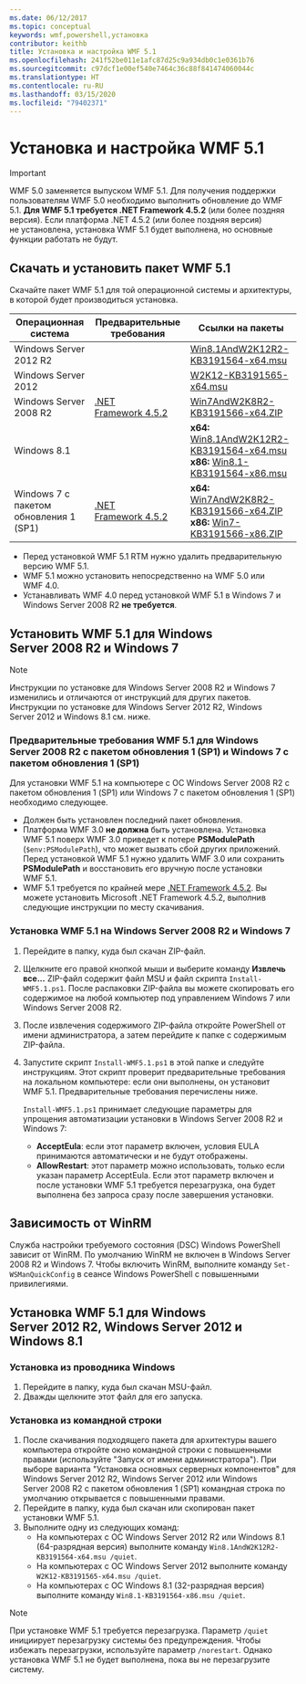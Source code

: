 ```yaml
---
ms.date: 06/12/2017
ms.topic: conceptual
keywords: wmf,powershell,установка
contributor: keithb
title: Установка и настройка WMF 5.1
ms.openlocfilehash: 241f52be011e1afc87d25c9a934db0c1e0361b76
ms.sourcegitcommit: c97dcf1e00ef540e7464c36c88f841474060044c
ms.translationtype: HT
ms.contentlocale: ru-RU
ms.lasthandoff: 03/15/2020
ms.locfileid: "79402371"
---
```

# <a name="install-and-configure-wmf-51"></a>Установка и настройка WMF 5.1

> [!IMPORTANT]
> WMF 5.0 заменяется выпуском WMF 5.1. Для получения поддержки пользователям WMF 5.0 необходимо выполнить обновление до WMF 5.1.
> **Для WMF 5.1 требуется .NET Framework 4.5.2** (или более поздняя версия). Если платформа .NET 4.5.2 (или более поздняя версия) не установлена, установка WMF 5.1 будет выполнена, но основные функции работать не будут.

## <a name="download-and-install-the-wmf-51-package"></a>Скачать и установить пакет WMF 5.1

Скачайте пакет WMF 5.1 для той операционной системы и архитектуры, в которой будет производиться установка.

| Операционная система       | Предварительные требования           | Ссылки на пакеты                          |
|------------------------|-------------------------|----------------------------------------|
| Windows Server 2012 R2 |                         | [Win8.1AndW2K12R2-KB3191564-x64.msu][] |
| Windows Server 2012    |                         | [W2K12-KB3191565-x64.msu][]            |
| Windows Server 2008 R2 | [.NET Framework 4.5.2][]| [Win7AndW2K8R2-KB3191566-x64.ZIP][]    |
| Windows 8.1            |                         | **x64:** [Win8.1AndW2K12R2-KB3191564-x64.msu][]</br>**x86:** [Win8.1-KB3191564-x86.msu][] |
| Windows 7 с пакетом обновления 1 (SP1)          | [.NET Framework 4.5.2][]| **x64:** [Win7AndW2K8R2-KB3191566-x64.ZIP][]</br>**x86:** [Win7-KB3191566-x86.ZIP][] |

[.NET Framework 4.5.2]: https://www.microsoft.com/download/details.aspx?id=42642
[W2K12-KB3191565-x64.msu]: https://go.microsoft.com/fwlink/?linkid=839513
[Win7-KB3191566-x86.ZIP]: https://go.microsoft.com/fwlink/?linkid=839522
[Win7AndW2K8R2-KB3191566-x64.ZIP]: https://go.microsoft.com/fwlink/?linkid=839523
[Win8.1-KB3191564-x86.msu]: https://go.microsoft.com/fwlink/?linkid=839521
[Win8.1AndW2K12R2-KB3191564-x64.msu]: https://go.microsoft.com/fwlink/?linkid=839516

- Перед установкой WMF 5.1 RTM нужно удалить предварительную версию WMF 5.1.
- WMF 5.1 можно установить непосредственно на WMF 5.0 или WMF 4.0.
- Устанавливать WMF 4.0 перед установкой WMF 5.1 в Windows 7 и Windows Server 2008 R2 **не требуется**.

## <a name="install-wmf-51-for-windows-server-2008-r2-and-windows-7"></a>Установить WMF 5.1 для Windows Server 2008 R2 и Windows 7

> [!NOTE]
> Инструкции по установке для Windows Server 2008 R2 и Windows 7 изменились и отличаются от инструкций для других пакетов. Инструкции по установке для Windows Server 2012 R2, Windows Server 2012 и Windows 8.1 см. ниже.

### <a name="wmf-51-prerequisites-for-windows-server-2008-r2-sp1-and-windows-7-sp1"></a>Предварительные требования WMF 5.1 для Windows Server 2008 R2 с пакетом обновления 1 (SP1) и Windows 7 с пакетом обновления 1 (SP1)

Для установки WMF 5.1 на компьютере с ОС Windows Server 2008 R2 с пакетом обновления 1 (SP1) или Windows 7 с пакетом обновления 1 (SP1) необходимо следующее.

- Должен быть установлен последний пакет обновления.
- Платформа WMF 3.0 **не должна** быть установлена. Установка WMF 5.1 поверх WMF 3.0 приведет к потере **PSModulePath** (`$env:PSModulePath`), что может вызвать сбой других приложений. Перед установкой WMF 5.1 нужно удалить WMF 3.0 или сохранить **PSModulePath** и восстановить его вручную после установки WMF 5.1.
- WMF 5.1 требуется по крайней мере [.NET Framework 4.5.2](https://www.microsoft.com/download/details.aspx?id=42642).
  Вы можете установить Microsoft .NET Framework 4.5.2, выполнив следующие инструкции по месту скачивания.

### <a name="installing-wmf-51-on-windows-server-2008-r2-and-windows-7"></a>Установка WMF 5.1 на Windows Server 2008 R2 и Windows 7

1. Перейдите в папку, куда был скачан ZIP-файл.

2. Щелкните его правой кнопкой мыши и выберите команду **Извлечь все...** ZIP-файл содержит файл MSU и файл скрипта `Install-WMF5.1.ps1`. После распаковки ZIP-файла вы можете скопировать его содержимое на любой компьютер под управлением Windows 7 или Windows Server 2008 R2.

3. После извлечения содержимого ZIP-файла откройте PowerShell от имени администратора, а затем перейдите к папке с содержимым ZIP-файла.

4. Запустите скрипт `Install-WMF5.1.ps1` в этой папке и следуйте инструкциям. Этот скрипт проверит предварительные требования на локальном компьютере: если они выполнены, он установит WMF 5.1. Предварительные требования перечислены ниже.

   `Install-WMF5.1.ps1` принимает следующие параметры для упрощения автоматизации установки в Windows Server 2008 R2 и Windows 7:

   - **AcceptEula**: если этот параметр включен, условия EULA принимаются автоматически и не будут отображены.
   - **AllowRestart**: этот параметр можно использовать, только если указан параметр AcceptEula. Если этот параметр включен и после установки WMF 5.1 требуется перезагрузка, она будет выполнена без запроса сразу после завершения установки.

## <a name="winrm-dependency"></a>Зависимость от WinRM

Служба настройки требуемого состояния (DSC) Windows PowerShell зависит от WinRM. По умолчанию WinRM не включен в Windows Server 2008 R2 и Windows 7. Чтобы включить WinRM, выполните команду `Set-WSManQuickConfig` в сеансе Windows PowerShell с повышенными привилегиями.

## <a name="install-wmf-51-for-windows-server-2012-r2-windows-server-2012-and-windows-81"></a>Установка WMF 5.1 для Windows Server 2012 R2, Windows Server 2012 и Windows 8.1

### <a name="install-from-windows-file-explorer"></a>Установка из проводника Windows

1. Перейдите в папку, куда был скачан MSU-файл.
2. Дважды щелкните этот файл для его запуска.

### <a name="installing-from-the-command-prompt"></a>Установка из командной строки

1. После скачивания подходящего пакета для архитектуры вашего компьютера откройте окно командной строки с повышенными правами (используйте "Запуск от имени администратора"). При выборе варианта "Установка основных серверных компонентов" для Windows Server 2012 R2, Windows Server 2012 или Windows Server 2008 R2 с пакетом обновления 1 (SP1) командная строка по умолчанию открывается с повышенными правами.
2. Перейдите в папку, куда был скачан или скопирован пакет установки WMF 5.1.
3. Выполните одну из следующих команд:
   - На компьютерах с ОС Windows Server 2012 R2 или Windows 8.1 (64-разрядная версия) выполните команду `Win8.1AndW2K12R2-KB3191564-x64.msu /quiet`.
   - На компьютерах с ОС Windows Server 2012 выполните команду `W2K12-KB3191565-x64.msu /quiet`.
   - На компьютерах с ОС Windows 8.1 (32-разрядная версия) выполните команду `Win8.1-KB3191564-x86.msu /quiet`.

> [!NOTE]
> При установке WMF 5.1 требуется перезагрузка. Параметр `/quiet` инициирует перезагрузку системы без предупреждения. Чтобы избежать перезагрузки, используйте параметр `/norestart`. Однако установка WMF 5.1 не будет выполнена, пока вы не перезагрузите систему.
